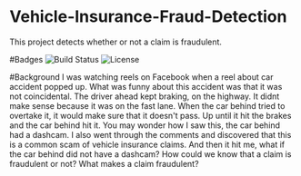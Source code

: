 # Vehicle-Insurance-Fraud-Detection
This project detects whether or not a claim is fraudulent. 

#Badges
![Build Status](https://img.shields.io/badge/build-passing-brightgreen)
![License](https://img.shields.io/badge/license-CC0%201.0-lightgrey)

#Background
I was watching reels on Facebook when a reel about car accident popped up. What was funny about this accident was that it was not coincidental. The driver ahead kept braking, on the highway. It didnt make sense because it was on the fast lane. When the car behind tried to overtake it, it would make sure that it doesn't pass. Up until it hit the brakes and the car behind hit it. You may wonder how I saw this, the car behind had a dashcam. I also went through the comments and discovered that this is a common scam of vehicle insurance claims. And then it hit me, what if the car behind did not have a dashcam? How could we know that a claim is fraudulent or not? What makes a claim fraudulent?
